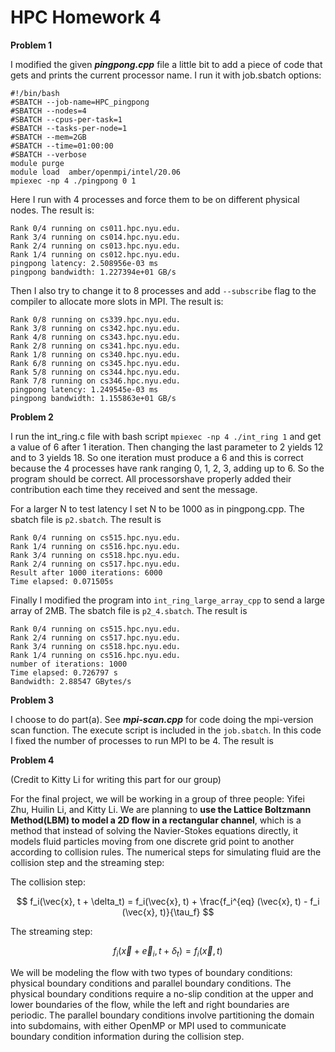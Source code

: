 # HPC Homework 4

**Problem 1**

I modified the given ***pingpong.cpp*** file a little bit to add a piece of code that gets and prints the current processor name. I run it with job.sbatch options:

```
#!/bin/bash
#SBATCH --job-name=HPC_pingpong
#SBATCH --nodes=4
#SBATCH --cpus-per-task=1
#SBATCH --tasks-per-node=1
#SBATCH --mem=2GB 
#SBATCH --time=01:00:00 
#SBATCH --verbose
module purge 
module load  amber/openmpi/intel/20.06 
mpiexec -np 4 ./pingpong 0 1
```

Here I run with 4 processes and force them to be on different physical nodes. The result is:

```
Rank 0/4 running on cs011.hpc.nyu.edu.
Rank 3/4 running on cs014.hpc.nyu.edu.
Rank 2/4 running on cs013.hpc.nyu.edu.
Rank 1/4 running on cs012.hpc.nyu.edu.
pingpong latency: 2.508956e-03 ms
pingpong bandwidth: 1.227394e+01 GB/s
```

Then I also try to change it to 8 processes and add `--subscribe` flag to the compiler to allocate more slots in MPI. The result is:

```
Rank 0/8 running on cs339.hpc.nyu.edu.
Rank 3/8 running on cs342.hpc.nyu.edu.
Rank 4/8 running on cs343.hpc.nyu.edu.
Rank 2/8 running on cs341.hpc.nyu.edu.
Rank 1/8 running on cs340.hpc.nyu.edu.
Rank 6/8 running on cs345.hpc.nyu.edu.
Rank 5/8 running on cs344.hpc.nyu.edu.
Rank 7/8 running on cs346.hpc.nyu.edu.
pingpong latency: 1.249545e-03 ms
pingpong bandwidth: 1.155863e+01 GB/s
```

**Problem 2**

I run the int_ring.c file with bash script `mpiexec -np 4 ./int_ring 1` and get a value of 6 after 1 iteration. Then changing the last parameter to 2 yields 12 and to 3 yields 18. So one iteration must produce a 6 and this is correct because the 4 processes have rank ranging 0, 1, 2, 3, adding up to 6. So the program should be correct. All processorshave properly added their contribution each time they received and sent the message.

For a larger N to test latency I set N to be 1000 as in pingpong.cpp. The sbatch file is `p2.sbatch`. The result is

```
Rank 0/4 running on cs515.hpc.nyu.edu.
Rank 1/4 running on cs516.hpc.nyu.edu.
Rank 3/4 running on cs518.hpc.nyu.edu.
Rank 2/4 running on cs517.hpc.nyu.edu.
Result after 1000 iterations: 6000
Time elapsed: 0.071505s

```

Finally I modified the program into `int_ring_large_array_cpp` to send a large array of 2MB. The sbatch file is `p2_4.sbatch`. The result is

```
Rank 0/4 running on cs515.hpc.nyu.edu.
Rank 2/4 running on cs517.hpc.nyu.edu.
Rank 3/4 running on cs518.hpc.nyu.edu.
Rank 1/4 running on cs516.hpc.nyu.edu.
number of iterations: 1000
Time elapsed: 0.726797 s
Bandwidth: 2.88547 GBytes/s

```

**Problem 3**

I choose to do part(a). See ***mpi-scan.cpp*** for code doing the mpi-version scan function. The execute script is included in the `job.sbatch`. In this code I fixed the number of processes to run MPI to be 4. The result is 

**Problem 4**

(Credit to Kitty Li for writing this part for our group)

For the final project, we will be working in a group of three people: Yifei Zhu, Huilin Li, and Kitty Li. We are planning to **use the Lattice Boltzmann Method(LBM) to model a 2D flow in a rectangular channel**, which is a method that instead of solving the Navier-Stokes equations directly, it models fluid particles moving from one discrete grid point to another according to collision rules. The numerical steps for simulating fluid are the collision step and the streaming step:

The collision step:

$$
f_i(\vec{x}, t + \delta_t) = f_i(\vec{x}, t) + \frac{f_i^{eq} (\vec{x}, t) - f_i (\vec{x}, t)}{\tau_f}
$$

The streaming step:

$$
f_i(\vec{x} + \vec{e}_i, t + \delta_t) = f_i(\vec{x}, t)
$$

We will be modeling the flow with two types of boundary conditions: physical boundary conditions and parallel boundary conditions. The physical boundary conditions require a no-slip condition at the upper and lower boundaries of the flow, while the left and right boundaries are periodic. The parallel boundary conditions involve partitioning the domain into subdomains, with either OpenMP or MPI used to communicate boundary condition information during the collision step.
